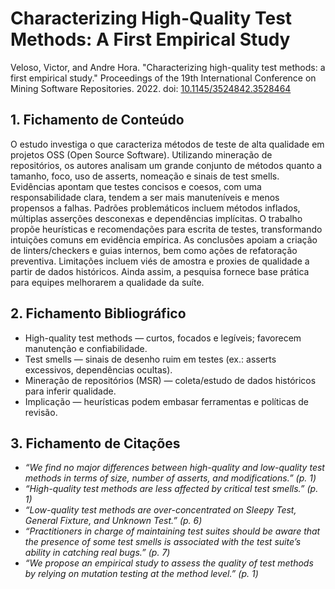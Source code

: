 # Characterizing High-Quality Test Methods: A First Empirical Study

Veloso, Victor, and Andre Hora. "Characterizing high-quality test methods: a first empirical study." Proceedings of the 19th International Conference on Mining Software Repositories. 2022. doi: [10.1145/3524842.3528464](https://doi.org/10.1145/3524842.3528464)

## 1. Fichamento de Conteúdo

O estudo investiga o que caracteriza métodos de teste de alta qualidade em projetos OSS (Open Source Software). Utilizando mineração de repositórios, os autores analisam um grande conjunto de métodos quanto a tamanho, foco, uso de asserts, nomeação e sinais de test smells. Evidências apontam que testes concisos e coesos, com uma responsabilidade clara, tendem a ser mais manuteníveis e menos propensos a falhas. Padrões problemáticos incluem métodos inflados, múltiplas asserções desconexas e dependências implícitas. O trabalho propõe heurísticas e recomendações para escrita de testes, transformando intuições comuns em evidência empírica. As conclusões apoiam a criação de linters/checkers e guias internos, bem como ações de refatoração preventiva. Limitações incluem viés de amostra e proxies de qualidade a partir de dados históricos. Ainda assim, a pesquisa fornece base prática para equipes melhorarem a qualidade da suíte.

## 2. Fichamento Bibliográfico

- High-quality test methods — curtos, focados e legíveis; favorecem manutenção e confiabilidade.
- Test smells — sinais de desenho ruim em testes (ex.: asserts excessivos, dependências ocultas).
- Mineração de repositórios (MSR) — coleta/estudo de dados históricos para inferir qualidade.
- Implicação — heurísticas podem embasar ferramentas e políticas de revisão.

## 3. Fichamento de Citações

- _“We find no major differences between high-quality and low-quality test methods in terms of size, number of asserts, and modifications.” (p. 1)_
- _“High-quality test methods are less affected by critical test smells.” (p. 1)_
- _“Low-quality test methods are over-concentrated on Sleepy Test, General Fixture, and Unknown Test.” (p. 6)_
- _“Practitioners in charge of maintaining test suites should be aware that the presence of some test smells is associated with the test suite’s ability in catching real bugs.” (p. 7)_
- _“We propose an empirical study to assess the quality of test methods by relying on mutation testing at the method level.” (p. 1)_
